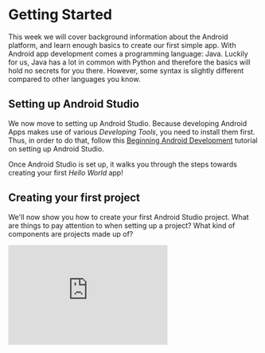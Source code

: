 # Getting Started

This week we will cover background information about the Android platform, and learn enough basics to create our first simple app. With Android app development comes a programming language: Java. Luckily for us, Java has a lot in common with Python and therefore the basics will hold no secrets for you there. However, some syntax is slightly different compared to other languages you know.

## Setting up Android Studio

We now move to setting up Android Studio. Because developing Android Apps makes use of various *Developing Tools*, you need to install them first. Thus, in order to do that, follow this [Beginning Android Development](https://www.raywenderlich.com/120177/beginning-android-development-tutorial-installing-android-studio) tutorial on setting up Android Studio.

Once Android Studio is set up, it walks you through the steps towards creating your first *Hello World* app!


## Creating your first project

We'll now show you how to create your first Android Studio project. What are things to pay attention to when setting up a project? What kind of components are projects made up of?

<iframe src="https://player.vimeo.com/video/211268587" width="320" height="200" frameborder="0" webkitallowfullscreen mozallowfullscreen allowfullscreen></iframe>
